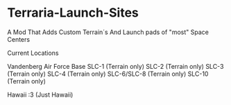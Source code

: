 # Terraria-Launch-Sites
A Mod That Adds Custom Terrain´s And Launch pads of "most" Space Centers

Current Locations

Vandenberg Air Force Base
SLC-1 (Terrain only)
SLC-2 (Terrain only)
SLC-3 (Terrain only)
SLC-4 (Terrain only)
SLC-6/SLC-8 (Terrain only)
SLC-10 (Terrain only)

Hawaii :3
(Just Hawaii)